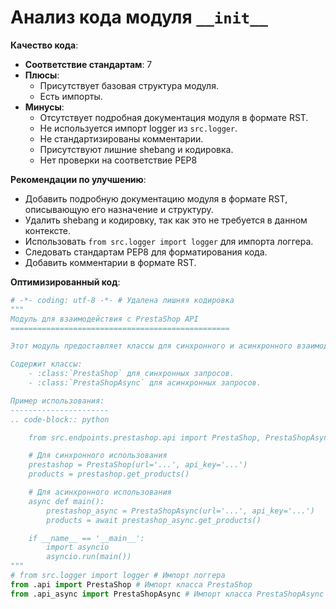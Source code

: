 # Анализ кода модуля `__init__`

**Качество кода**:

- **Соответствие стандартам**: 7
- **Плюсы**:
    - Присутствует базовая структура модуля.
    - Есть импорты.
- **Минусы**:
    - Отсутствует подробная документация модуля в формате RST.
    - Не используется импорт logger из `src.logger`.
    - Не стандартизированы комментарии.
    - Присутствуют лишние shebang и кодировка.
    - Нет проверки на соответствие PEP8

**Рекомендации по улучшению**:

- Добавить подробную документацию модуля в формате RST, описывающую его назначение и структуру.
- Удалить shebang и кодировку, так как это не требуется в данном контексте.
-  Использовать `from src.logger import logger` для импорта логгера.
-  Следовать стандартам PEP8 для форматирования кода.
-  Добавить комментарии в формате RST.

**Оптимизированный код**:

```python
# -*- coding: utf-8 -*- # Удалена лишняя кодировка
"""
Модуль для взаимодействия с PrestaShop API
=================================================

Этот модуль предоставляет классы для синхронного и асинхронного взаимодействия с PrestaShop API.

Содержит классы:
    - :class:`PrestaShop` для синхронных запросов.
    - :class:`PrestaShopAsync` для асинхронных запросов.

Пример использования:
----------------------
.. code-block:: python

    from src.endpoints.prestashop.api import PrestaShop, PrestaShopAsync

    # Для синхронного использования
    prestashop = PrestaShop(url='...', api_key='...')
    products = prestashop.get_products()

    # Для асинхронного использования
    async def main():
        prestashop_async = PrestaShopAsync(url='...', api_key='...')
        products = await prestashop_async.get_products()

    if __name__ == '__main__':
        import asyncio
        asyncio.run(main())
"""
# from src.logger import logger # Импорт логгера
from .api import PrestaShop # Импорт класса PrestaShop
from .api_async import PrestaShopAsync # Импорт класса PrestaShopAsync
```